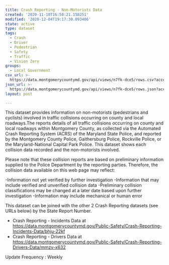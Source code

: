 ```yaml
---
title: Crash Reporting - Non-Motorists Data
created: '2020-11-10T16:58:21.158251'
modified: '2020-12-04T19:17:30.093406'
state: active
type: dataset
tags:
  - Crash
  - Driver
  - Pedestrian
  - Safety
  - Traffic
  - Vision Zero
groups:
  - Local Government
csv_url: >-
  https://data.montgomerycountymd.gov/api/views/n7fk-dce5/rows.csv?accessType=DOWNLOAD
json_url: >-
  https://data.montgomerycountymd.gov/api/views/n7fk-dce5/rows.json?accessType=DOWNLOAD
layout: post

---
```

This dataset provides information on non-motorists (pedestrians and cyclists) involved in traffic collisions occurring on county and local roadways.The reports details of all traffic collisions occurring on county and local roadways within Montgomery County, as collected via the Automated Crash Reporting System (ACRS) of the Maryland State Police, and reported by the Montgomery County Police, Gaithersburg Police, Rockville Police, or the Maryland-National Capital Park Police.  This dataset shows each collision data recorded and the non-motorists involved.

Please note that these collision reports are based on preliminary information supplied to the Police Department by the reporting parties. Therefore, the collision data available on this web page may reflect:
 
-Information not yet verified by further investigation
-Information that may include verified and unverified collision data
-Preliminary collision classifications may be changed at a later date based upon further investigation
-Information may include mechanical or human error

This dataset can be joined with the other 2 Crash Reporting datasets (see URLs below) by the State Report Number.
* Crash Reporting - Incidents Data at https://data.montgomerycountymd.gov/Public-Safety/Crash-Reporting-Incidents-Data/bhju-22kf
* Crash Reporting - Drivers Data at https://data.montgomerycountymd.gov/Public-Safety/Crash-Reporting-Drivers-Data/mmzv-x632
 
Update Frequency : Weekly
